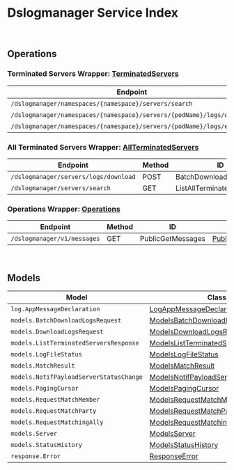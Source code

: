 # Dslogmanager Service Index

&nbsp;  

## Operations

### Terminated Servers Wrapper:  [TerminatedServers](../AccelByte.Sdk/Api/Dslogmanager/Wrapper/TerminatedServers.cs)
| Endpoint | Method | ID | Class |
|---|---|---|---|
| `/dslogmanager/namespaces/{namespace}/servers/search` | GET | ListTerminatedServers | [ListTerminatedServers](../AccelByte.Sdk/Api/Dslogmanager/Operation/TerminatedServers/ListTerminatedServers.cs) |
| `/dslogmanager/namespaces/{namespace}/servers/{podName}/logs/download` | GET | DownloadServerLogs | [DownloadServerLogs](../AccelByte.Sdk/Api/Dslogmanager/Operation/TerminatedServers/DownloadServerLogs.cs) |
| `/dslogmanager/namespaces/{namespace}/servers/{podName}/logs/exists` | GET | CheckServerLogs | [CheckServerLogs](../AccelByte.Sdk/Api/Dslogmanager/Operation/TerminatedServers/CheckServerLogs.cs) |

### All Terminated Servers Wrapper:  [AllTerminatedServers](../AccelByte.Sdk/Api/Dslogmanager/Wrapper/AllTerminatedServers.cs)
| Endpoint | Method | ID | Class |
|---|---|---|---|
| `/dslogmanager/servers/logs/download` | POST | BatchDownloadServerLogs | [BatchDownloadServerLogs](../AccelByte.Sdk/Api/Dslogmanager/Operation/AllTerminatedServers/BatchDownloadServerLogs.cs) |
| `/dslogmanager/servers/search` | GET | ListAllTerminatedServers | [ListAllTerminatedServers](../AccelByte.Sdk/Api/Dslogmanager/Operation/AllTerminatedServers/ListAllTerminatedServers.cs) |

### Operations Wrapper:  [Operations](../AccelByte.Sdk/Api/Dslogmanager/Wrapper/Operations.cs)
| Endpoint | Method | ID | Class |
|---|---|---|---|
| `/dslogmanager/v1/messages` | GET | PublicGetMessages | [PublicGetMessages](../AccelByte.Sdk/Api/Dslogmanager/Operation/Operations/PublicGetMessages.cs) |


&nbsp;  

## Models

| Model | Class |
|---|---|
| `log.AppMessageDeclaration` | [LogAppMessageDeclaration](../AccelByte.Sdk/Api/Dslogmanager/Model/LogAppMessageDeclaration.cs) |
| `models.BatchDownloadLogsRequest` | [ModelsBatchDownloadLogsRequest](../AccelByte.Sdk/Api/Dslogmanager/Model/ModelsBatchDownloadLogsRequest.cs) |
| `models.DownloadLogsRequest` | [ModelsDownloadLogsRequest](../AccelByte.Sdk/Api/Dslogmanager/Model/ModelsDownloadLogsRequest.cs) |
| `models.ListTerminatedServersResponse` | [ModelsListTerminatedServersResponse](../AccelByte.Sdk/Api/Dslogmanager/Model/ModelsListTerminatedServersResponse.cs) |
| `models.LogFileStatus` | [ModelsLogFileStatus](../AccelByte.Sdk/Api/Dslogmanager/Model/ModelsLogFileStatus.cs) |
| `models.MatchResult` | [ModelsMatchResult](../AccelByte.Sdk/Api/Dslogmanager/Model/ModelsMatchResult.cs) |
| `models.NotifPayloadServerStatusChange` | [ModelsNotifPayloadServerStatusChange](../AccelByte.Sdk/Api/Dslogmanager/Model/ModelsNotifPayloadServerStatusChange.cs) |
| `models.PagingCursor` | [ModelsPagingCursor](../AccelByte.Sdk/Api/Dslogmanager/Model/ModelsPagingCursor.cs) |
| `models.RequestMatchMember` | [ModelsRequestMatchMember](../AccelByte.Sdk/Api/Dslogmanager/Model/ModelsRequestMatchMember.cs) |
| `models.RequestMatchParty` | [ModelsRequestMatchParty](../AccelByte.Sdk/Api/Dslogmanager/Model/ModelsRequestMatchParty.cs) |
| `models.RequestMatchingAlly` | [ModelsRequestMatchingAlly](../AccelByte.Sdk/Api/Dslogmanager/Model/ModelsRequestMatchingAlly.cs) |
| `models.Server` | [ModelsServer](../AccelByte.Sdk/Api/Dslogmanager/Model/ModelsServer.cs) |
| `models.StatusHistory` | [ModelsStatusHistory](../AccelByte.Sdk/Api/Dslogmanager/Model/ModelsStatusHistory.cs) |
| `response.Error` | [ResponseError](../AccelByte.Sdk/Api/Dslogmanager/Model/ResponseError.cs) |
